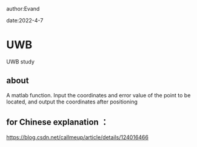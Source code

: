 author:Evand

date:2022-4-7
# UWB
UWB study
## about
A matlab function. Input the coordinates and error value of the point to be located, and output the coordinates after positioning
## for Chinese explanation ：
https://blog.csdn.net/callmeup/article/details/124016466
